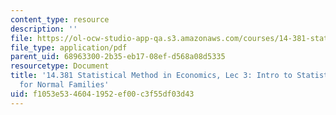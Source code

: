 ```yaml
---
content_type: resource
description: ''
file: https://ol-ocw-studio-app-qa.s3.amazonaws.com/courses/14-381-statistical-method-in-economics-fall-2018/f1053e5346041952ef00c3f55df03d43_MIT14_381F18_lec3.pdf
file_type: application/pdf
parent_uid: 68963300-2b35-eb17-08ef-d568a08d5335
resourcetype: Document
title: '14.381 Statistical Method in Economics, Lec 3: Intro to Statistics, Inferences
  for Normal Families'
uid: f1053e53-4604-1952-ef00-c3f55df03d43
---
```

